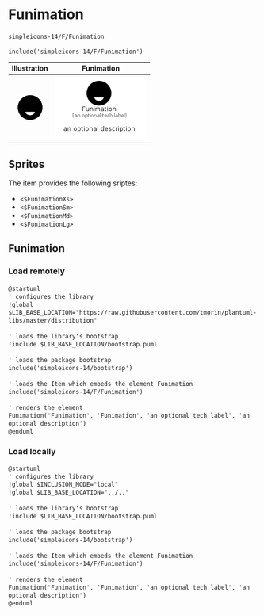 # Funimation


```text
simpleicons-14/F/Funimation
```

```text
include('simpleicons-14/F/Funimation')
```



| Illustration | Funimation |
| :---: | :---: |
| ![illustration for Illustration](../../simpleicons-14/F/Funimation.png) | ![illustration for Funimation](../../simpleicons-14/F/Funimation.Local.png) |



## Sprites
The item provides the following sriptes:

- `<$FunimationXs>`
- `<$FunimationSm>`
- `<$FunimationMd>`
- `<$FunimationLg>`





## Funimation

### Load remotely
```plantuml
@startuml
' configures the library
!global $LIB_BASE_LOCATION="https://raw.githubusercontent.com/tmorin/plantuml-libs/master/distribution"

' loads the library's bootstrap
!include $LIB_BASE_LOCATION/bootstrap.puml

' loads the package bootstrap
include('simpleicons-14/bootstrap')

' loads the Item which embeds the element Funimation
include('simpleicons-14/F/Funimation')

' renders the element
Funimation('Funimation', 'Funimation', 'an optional tech label', 'an optional description')
@enduml
```

### Load locally
```plantuml
@startuml
' configures the library
!global $INCLUSION_MODE="local"
!global $LIB_BASE_LOCATION="../.."

' loads the library's bootstrap
!include $LIB_BASE_LOCATION/bootstrap.puml

' loads the package bootstrap
include('simpleicons-14/bootstrap')

' loads the Item which embeds the element Funimation
include('simpleicons-14/F/Funimation')

' renders the element
Funimation('Funimation', 'Funimation', 'an optional tech label', 'an optional description')
@enduml
```

